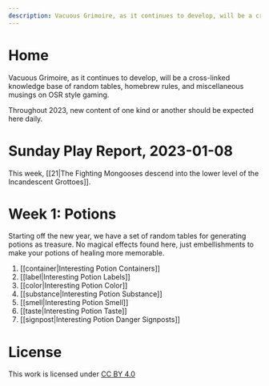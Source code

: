 ```yaml
---
description: Vacuous Grimoire, as it continues to develop, will be a cross-linked knowledge base of random tables, homebrew rules, and miscellaneous musings on OSR style gaming. Throughout 2023, new content of one kind or another should be expected here daily.
---
```


# Home
Vacuous Grimoire, as it continues to develop, will be a cross-linked knowledge base of random tables, homebrew rules, and miscellaneous musings on OSR style gaming.

Throughout 2023, new content of one kind or another should be expected here daily.

# Sunday Play Report, 2023-01-08

This week, [[21|The Fighting Mongooses descend into the lower level of the Incandescent Grottoes]].

# Week 1: Potions
Starting off the new year, we have a set of random tables for generating potions as treasure. No magical effects found here, just embellishments to make your potions of healing more memorable.

1. [[container|Interesting Potion Containers]]
2. [[label|Interesting Potion Labels]]
3. [[color|Interesting Potion Color]]
4. [[substance|Interesting Potion Substance]]
5. [[smell|Interesting Potion Smell]]
6. [[taste|Interesting Potion Taste]]
7. [[signpost|Interesting Potion Danger Signposts]]

# License
This work is licensed under [CC BY 4.0](https://creativecommons.org/licenses/by/4.0/)